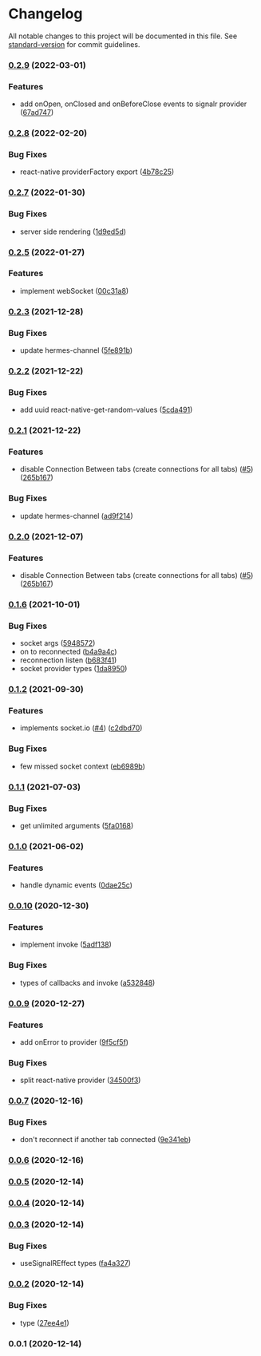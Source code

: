 # Changelog

All notable changes to this project will be documented in this file. See [standard-version](https://github.com/conventional-changelog/standard-version) for commit guidelines.

### [0.2.9](https://github.com/hosseinmd/react-signalr/compare/v0.2.8...v0.2.9) (2022-03-01)


### Features

* add onOpen, onClosed and onBeforeClose events to signalr provider ([67ad747](https://github.com/hosseinmd/react-signalr/commit/67ad747f38a87078d680ed2b694be6eab1a776dd))

### [0.2.8](https://github.com/hosseinmd/react-signalr/compare/v0.2.7...v0.2.8) (2022-02-20)


### Bug Fixes

* react-native  providerFactory export ([4b78c25](https://github.com/hosseinmd/react-signalr/commit/4b78c25b30fe8ec29fe5a2440628dd0ef9d437c5))

### [0.2.7](https://github.com/hosseinmd/react-signalr/compare/v0.2.6...v0.2.7) (2022-01-30)


### Bug Fixes

* server side rendering ([1d9ed5d](https://github.com/hosseinmd/react-signalr/commit/1d9ed5da2d060b6ca70a84a86cd2bea8b3137c0f))

### [0.2.5](https://github.com/hosseinmd/react-signalr/compare/v0.2.4...v0.2.5) (2022-01-27)


### Features

* implement webSocket ([00c31a8](https://github.com/hosseinmd/react-signalr/commit/00c31a8152fe3513a07fe1a6d6a9ed1e64a61455))

### [0.2.3](https://github.com/hosseinmd/react-signalr/compare/v0.2.2...v0.2.3) (2021-12-28)


### Bug Fixes

* update hermes-channel ([5fe891b](https://github.com/hosseinmd/react-signalr/commit/5fe891b2dce33253537e5892d91e3c3c703361d0))

### [0.2.2](https://github.com/hosseinmd/react-signalr/compare/v0.2.1...v0.2.2) (2021-12-22)


### Bug Fixes

* add uuid react-native-get-random-values ([5cda491](https://github.com/hosseinmd/react-signalr/commit/5cda491650ec93215a972f2a7f36c916a69ab601))

### [0.2.1](https://github.com/hosseinmd/react-signalr/compare/v0.1.7...v0.2.1) (2021-12-22)


### Features

* disable Connection Between tabs (create connections for all tabs) ([#5](https://github.com/hosseinmd/react-signalr/issues/5)) ([265b167](https://github.com/hosseinmd/react-signalr/commit/265b1676484b1d3e84b052bf5eec29571456c938))


### Bug Fixes

* update hermes-channel ([ad9f214](https://github.com/hosseinmd/react-signalr/commit/ad9f2149b4e5b08148f96e69838eeed42ff187f4))

### [0.2.0](https://github.com/hosseinmd/react-signalr/compare/v0.1.7...v0.1.8) (2021-12-07)

### Features

- disable Connection Between tabs (create connections for all tabs) ([#5](https://github.com/hosseinmd/react-signalr/issues/5)) ([265b167](https://github.com/hosseinmd/react-signalr/commit/265b1676484b1d3e84b052bf5eec29571456c938))

### [0.1.6](https://github.com/hosseinmd/react-signalr/compare/v0.1.5...v0.1.6) (2021-10-01)

### Bug Fixes

- socket args ([5948572](https://github.com/hosseinmd/react-signalr/commit/5948572f4ab317e0d0b3f3089ebaa538551fe333))
- on to reconnected ([b4a9a4c](https://github.com/hosseinmd/react-signalr/commit/b4a9a4c5affab7fa8da702c2a7268fc0892bef1a))
- reconnection listen ([b683f41](https://github.com/hosseinmd/react-signalr/commit/b683f41d16c38094df98e3fe57d0edb8a689898f))
- socket provider types ([1da8950](https://github.com/hosseinmd/react-signalr/commit/1da8950755d6f108b36873c3292f99f3aa0f8348))

### [0.1.2](https://github.com/hosseinmd/react-signalr/compare/v0.1.1...v0.1.2) (2021-09-30)

### Features

- implements socket.io ([#4](https://github.com/hosseinmd/react-signalr/issues/4)) ([c2dbd70](https://github.com/hosseinmd/react-signalr/commit/c2dbd704bc24a13a72141421cd29485ea897ac95))

### Bug Fixes

- few missed socket context ([eb6989b](https://github.com/hosseinmd/react-signalr/commit/eb6989ba34b0ff0e8bd0072f18713fffd5eb66c8))

### [0.1.1](https://github.com/hosseinmd/react-signalr/compare/v0.1.0...v0.1.1) (2021-07-03)

### Bug Fixes

- get unlimited arguments ([5fa0168](https://github.com/hosseinmd/react-signalr/commit/5fa0168d2006c6deb22d22176529fc034c8298b1))

### [0.1.0](https://github.com/hosseinmd/react-signalr/compare/v0.0.10...v0.0.11) (2021-06-02)

### Features

- handle dynamic events ([0dae25c](https://github.com/hosseinmd/react-signalr/commit/0dae25c6323899f70abe39ed7946bb037567a2c0))

### [0.0.10](https://github.com/hosseinmd/react-signalr/compare/v0.0.9...v0.0.10) (2020-12-30)

### Features

- implement invoke ([5adf138](https://github.com/hosseinmd/react-signalr/commit/5adf138866591002e5e91d983d878840b6f62c41))

### Bug Fixes

- types of callbacks and invoke ([a532848](https://github.com/hosseinmd/react-signalr/commit/a532848d36e792a8f2f69c126e2656adf9bee62c))

### [0.0.9](https://github.com/hosseinmd/react-signalr/compare/v0.0.7...v0.0.9) (2020-12-27)

### Features

- add onError to provider ([9f5cf5f](https://github.com/hosseinmd/react-signalr/commit/9f5cf5f09f43de7506d1905b388ea2ddcaa8e0ab))

### Bug Fixes

- split react-native provider ([34500f3](https://github.com/hosseinmd/react-signalr/commit/34500f31397456108b1c5105697731ad037cedd9))

### [0.0.7](https://github.com/hosseinmd/react-signalr/compare/v0.0.6...v0.0.7) (2020-12-16)

### Bug Fixes

- don't reconnect if another tab connected ([9e341eb](https://github.com/hosseinmd/react-signalr/commit/9e341eb3a24f566944e51f632ca2f744c926fca6))

### [0.0.6](https://github.com/hosseinmd/react-signalr/compare/v0.0.5...v0.0.6) (2020-12-16)

### [0.0.5](https://github.com/hosseinmd/react-signalr/compare/v0.0.4...v0.0.5) (2020-12-14)

### [0.0.4](https://github.com/hosseinmd/react-signalr/compare/v0.0.3...v0.0.4) (2020-12-14)

### [0.0.3](https://github.com/hosseinmd/react-signalr/compare/v0.0.2...v0.0.3) (2020-12-14)

### Bug Fixes

- useSignalREffect types ([fa4a327](https://github.com/hosseinmd/react-signalr/commit/fa4a327527ae8095d9a2151f3f704eee60d2b10e))

### [0.0.2](https://github.com/hosseinmd/react-signalr/compare/v0.0.1...v0.0.2) (2020-12-14)

### Bug Fixes

- type ([27ee4e1](https://github.com/hosseinmd/react-signalr/commit/27ee4e1ae54597ac3e9bb7120bb318441980480a))

### 0.0.1 (2020-12-14)
